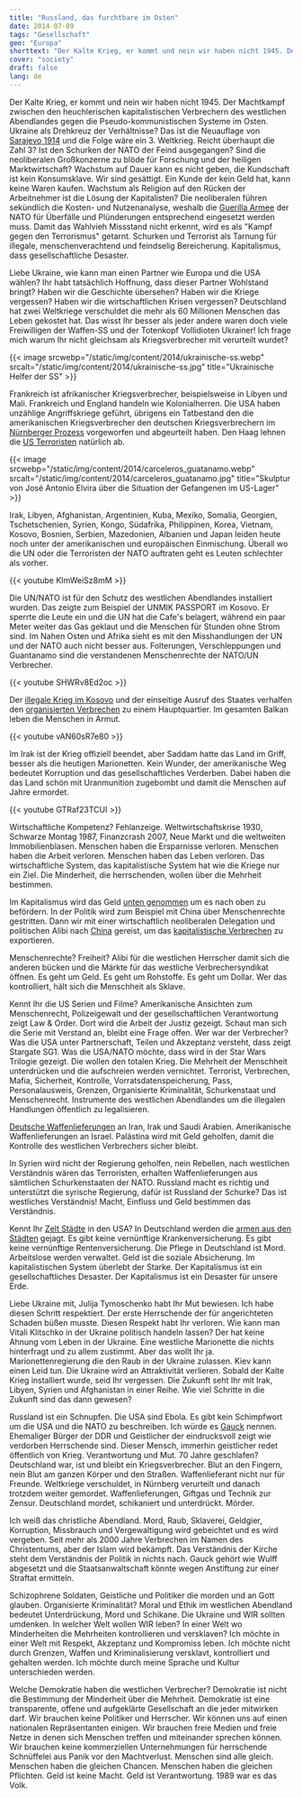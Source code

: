```yaml
---
title: "Russland, das furchtbare im Osten"
date: 2014-07-09
tags: "Gesellschaft"
geo: "Europa"
shorttext: "Der Kalte Krieg, er kommt und nein wir haben nicht 1945. Der Machtkampf zwischen den neoliberalen kapitalistischen Verbrechern des westlichen Abendlandes..."
cover: "society"
draft: false
lang: de
---
```


Der Kalte Krieg, er kommt und nein wir haben nicht 1945. Der Machtkampf zwischen den heuchlerischen kapitalistischen Verbrechern des westlichen Abendlandes gegen die Pseudo-kommunistischen Systeme im Osten. Ukraine als Drehkreuz der Verhältnisse? Das ist die Neuauflage von [Sarajevo 1914](http://www.dieterwunderlich.de/weltkrieg_i_02.htm "Das Attentat von Sarajevo") und die Folge wäre ein 3. Weltkrieg. Reicht überhaupt die Zahl 3? Ist den Schurken der NATO der Feind ausgegangen? Sind die neoliberalen Großkonzerne zu blöde für Forschung und der heiligen Marktwirtschaft? Wachstum auf Dauer kann es nicht geben, die Kundschaft ist kein Konsumsklave. Wir sind gesättigt. Ein Kunde der kein Geld hat, kann keine Waren kaufen. Wachstum als Religion auf den Rücken der Arbeitnehmer ist die Lösung der Kapitalisten? Die neoliberalen führen sekündlich die Kosten- und Nutzenanalyse, weshalb die [Guerilla Armee](https://www.amazon.de/GLADIO-Die-geheime-Terrororganisation-Nato/dp/3885206129 "GLADIO, Die geheime Terrororganisation der Nato") der NATO für Überfälle und Plünderungen entsprechend eingesetzt werden muss. Damit das Wahlvieh Missstand nicht erkennt, wird es als "Kampf gegen den Terrorismus" getarnt. Schurken und Terrorist als Tarnung für illegale, menschenverachtend und feindselig Bereicherung. Kapitalismus, dass gesellschaftliche Desaster. 

Liebe Ukraine, wie kann man einen Partner wie Europa und die USA wählen? Ihr habt tatsächlich Hoffnung, dass dieser Partner Wohlstand bringt? Haben wir die Geschichte übersehen? Haben wir die Kriege vergessen? Haben wir die wirtschaftlichen Krisen vergessen? Deutschland hat zwei Weltkriege verschuldet die mehr als 60 Millionen Menschen das Leben gekostet hat. Das wisst Ihr besser als jeder andere waren doch viele Freiwilligen der Waffen-SS und der Totenkopf Vollidioten Ukrainer! Ich frage mich warum Ihr nicht gleichsam als Kriegsverbrecher mit verurteilt wurdet? 

{{< image srcwebp="/static/img/content/2014/ukrainische-ss.webp" srcalt="/static/img/content/2014/ukrainische-ss.jpg" title="Ukrainische Helfer der SS" >}}

Frankreich ist afrikanischer Kriegsverbrecher, beispielsweise in Libyen und Mali. Frankreich und England handeln wie Kolonialherren. Die USA haben unzählige Angriffskriege geführt, übrigens ein Tatbestand den die amerikanischen Kriegsverbrecher den deutschen Kriegsverbrechern im [Nürnberger Prozess](http://www.von-nuernberg-nach-den-haag.de/seite1/die_nuernberger_prinzipien/ "Die Nürnberger Prinzipien · Wegweiser für ein neues Völkerstrafrecht") vorgeworfen und abgeurteilt haben. Den Haag lehnen die [US Terroristen](https://www.freitag.de/autoren/der-freitag/obama-und-das-weltgericht "Guantanamo Die Schließung des Gefangenenlagers Guantánama kann kaum überzeugen, solange die neue US-Regierung nicht auch den Internationalen Strafgerichtshof anerkennt") natürlich ab. 

{{< image srcwebp="/static/img/content/2014/carceleros_guatanamo.webp" srcalt="/static/img/content/2014/carceleros_guatanamo.jpg" title="Skulptur von José Antonio Elvira über die Situation der Gefangenen im US-Lager" >}}

Irak, Libyen, Afghanistan, Argentinien, Kuba, Mexiko, Somalia, Georgien, Tschetschenien, Syrien, Kongo, Südafrika, Philippinen, Korea, Vietnam, Kosovo, Bosnien, Serbien, Mazedonien, Albanien und Japan leiden heute noch unter der amerikanischen und europäischen Einmischung. Überall wo die UN oder die Terroristen der NATO auftraten geht es Leuten schlechter als vorher. 

{{< youtube KImWeiSz8mM >}}

Die UN/NATO ist für den Schutz des westlichen Abendlandes installiert wurden. Das zeigte zum Beispiel der UNMIK PASSPORT im Kosovo. Er sperrte die Leute ein und die UN hat die Cafe's belagert, während ein paar Meter weiter das Gas geklaut und die Menschen für Stunden ohne Strom sind. Im Nahen Osten und Afrika sieht es mit den Misshandlungen der UN und der NATO auch nicht besser aus. Folterungen, Verschleppungen und Guantanamo sind die verstandenen Menschenrechte der NATO/UN Verbrecher. 

{{< youtube SHWRv8Ed2oc >}}

Der [illegale Krieg im Kosovo](http://www.ag-friedensforschung.de/rat/FRIKORR/deiseroth.html "Der Kosovo-Krieg und das Völkerrecht") und der einseitige Ausruf des Staates verhalfen den [organisierten Verbrechen](http://www.theintelligence.de/index.php/politik/international-int/3166-kosovo-zentrum-der-organisierte-kriminalitaet.html "Kosovo: Zentrum der organisierten Kriminalität") zu einem Hauptquartier. Im gesamten Balkan leben die Menschen in Armut. 

{{< youtube vAN60sR7e80 >}}

Im Irak ist der Krieg offiziell beendet, aber Saddam hatte das Land im Griff, besser als die heutigen Marionetten. Kein Wunder, der amerikanische Weg bedeutet Korruption und das gesellschaftliches Verderben. Dabei haben die das Land schön mit Uranmunition zugebombt und damit die Menschen auf Jahre ermordet. 

{{< youtube GTRaf23TCUI >}}

Wirtschaftliche Kompetenz? Fehlanzeige. Weltwirtschaftskrise 1930, Schwarze Montag 1987, Finanzcrash 2007, Neue Markt und die weltweiten Immobilienblasen. Menschen haben die Ersparnisse verloren. Menschen haben die Arbeit verloren. Menschen haben das Leben verloren. Das wirtschaftliche System, das kapitalistische System hat wie die Kriege nur ein Ziel. Die Minderheit, die herrschenden, wollen über die Mehrheit bestimmen. 

Im Kapitalismus wird das Geld [unten genommen](http://www.nachdenkseiten.de/?p=3985 "Die Verteilung von unten nach oben") um es nach oben zu befördern. In der Politik wird zum Beispiel mit China über Menschenrechte gestritten. Dann wir mit einer wirtschaftlich neoliberalen Delegation und politischen Alibi nach [China](http://www.stuttgarter-zeitung.de/inhalt.merkel-und-die-menschenrechte-kanzlerin-ruft-chinas-studenten-zu-kritischem-denken-auf.76d8123a-f244-4931-8aa2-ef19cc90cb40.html "Kanzlerin ruft Chinas Studenten zu kritischem Denken auf") gereist, um das [kapitalistische Verbrechen](http://www.rp-online.de/politik/ausland/angela-merkel-reist-im-dienste-der-wirtschaft-durch-china-aid-1.4370910 "Angela Merkel reist im Dienste der Wirtschaft durch China") zu exportieren.

Menschenrechte? Freiheit? Alibi für die westlichen Herrscher damit sich die anderen bücken und die Märkte für das westliche Verbrechersyndikat öffnen. Es geht um Geld. Es geht um Rohstoffe. Es geht um Dollar. Wer das kontrolliert, hält sich die Menschheit als Sklave. 

Kennt Ihr die US Serien und Filme? Amerikanische Ansichten zum Menschenrecht, Polizeigewalt und der gesellschaftlichen Verantwortung zeigt Law & Order. Dort wird die Arbeit der Justiz gezeigt. Schaut man sich die Serie mit Verstand an, bleibt eine Frage offen. Wer war der Verbrecher? Was die USA unter Partnerschaft, Teilen und Akzeptanz versteht, dass zeigt Stargate SG1. Was die USA/NATO möchte, dass wird in der Star Wars Trilogie gezeigt. Die wollen den totalen Krieg. Die Mehrheit der Menschheit unterdrücken und die aufschreien werden vernichtet. Terrorist, Verbrechen, Mafia, Sicherheit, Kontrolle, Vorratsdatenspeicherung, Pass, Personalausweis, Grenzen, Organisierte Kriminalität, Schurkenstaat und Menschenrecht. Instrumente des westlichen Abendlandes um die illegalen Handlungen öffentlich zu legalisieren.

[Deutsche Waffenlieferungen](https://www.linksfraktion.de/presse/pressemitteilungen/detail/deutschland-ist-europameister-der-waffenexporte/ "Deutschland ist Europameister der Waffenexporte") an Iran, Irak und Saudi Arabien. Amerikanische Waffenlieferungen an Israel. Palästina wird mit Geld geholfen, damit die Kontrolle des westlichen Verbrechers sicher bleibt. 

In Syrien wird nicht der Regierung geholfen, nein Rebellen, nach westlichen Verständnis wären das Terroristen, erhalten Waffenlieferungen aus sämtlichen Schurkenstaaten der NATO. Russland macht es richtig und unterstützt die syrische Regierung, dafür ist Russland der Schurke? Das ist westliches Verständnis! Macht, Einfluss und Geld bestimmen das Verständnis. 

Kennt Ihr [Zelt Städte](http://astrologieklassisch.wordpress.com/2013/04/13/usa-immer-mehr-leben-in-zeltstadten/ "USA: Immer mehr leben in Zeltstädten") in den USA? In Deutschland werden die [armen aus den Städten](http://www.biograph.de/arme-bitte-die-stadt-verlassen "Arme bitte die Stadt verlassen") gejagt. Es gibt keine vernünftige Krankenversicherung. Es gibt keine vernünftige Rentenversicherung. Die Pflege in Deutschland ist Mord. Arbeitslose werden verwaltet. Geld ist die soziale Absicherung. Im kapitalistischen System überlebt der Starke. Der Kapitalismus ist ein gesellschaftliches Desaster. Der Kapitalismus ist ein Desaster für unsere Erde. 

Liebe Ukraine mit, Julija Tymoschenko habt Ihr Mut bewiesen. Ich habe diesen Schritt respektiert. Der erste Herrschende der für angerichteten Schaden büßen musste. Diesen Respekt habt Ihr verloren. Wie kann man Vitali Klitschko in der Ukraine politisch handeln lassen? Der hat keine Ahnung vom Leben in der Ukraine. Eine westliche Marionette die nichts hinterfragt und zu allem zustimmt. Aber das wollt Ihr ja. Marionettenregierung die den Raub in der Ukraine zulassen. Kiev kann einen Leid tun. Die Ukraine wird an Attraktivität verlieren. Sobald der Kalte Krieg installiert wurde, seid Ihr vergessen. Die Zukunft seht Ihr mit Irak, Libyen, Syrien und Afghanistan in einer Reihe. Wie viel Schritte in die Zukunft sind das dann gewesen?

Russland ist ein Schnupfen. Die USA sind Ebola. Es gibt kein Schimpfwort um die USA und die NATO zu beschreiben. Ich würde es  [Gauck](http://www.nachdenkseiten.de/?page_id=12555 "Der falsche Präsident") nennen. Ehemaliger Bürger der DDR und Geistlicher der eindrucksvoll zeigt wie verdorben Herrschende sind. Dieser Mensch, immerhin geistlicher redet öffentlich von Krieg. Verantwortung und Mut. 70 Jahre geschlafen? Deutschland war, ist und bleibt ein Kriegsverbrecher. Blut an den Fingern, nein Blut am ganzen Körper und den Straßen. Waffenlieferant nicht nur für Freunde. Weltkriege verschuldet, in Nürnberg verurteilt und danach trotzdem weiter gemordet. Waffenlieferungen, Giftgas und Technik zur Zensur. Deutschland mordet, schikaniert und unterdrückt. Mörder.  

Ich weiß das christliche Abendland. Mord, Raub, Sklaverei, Geldgier, Korruption, Missbrauch und Vergewaltigung wird gebeichtet und es wird vergeben. Seit mehr als 2000 Jahre Verbrechen im Namen des Christentums, aber der Islam wird bekämpft. Das Verständnis der Kirche steht dem Verständnis der Politik in nichts nach. Gauck gehört wie Wulff abgesetzt und die Staatsanwaltschaft könnte wegen Anstiftung zur einer Straftat ermitteln.

Schizophrene Soldaten, Geistliche und Politiker die morden und an Gott glauben. Organisierte Kriminalität? Moral und Ethik im westlichen Abendland bedeutet Unterdrückung, Mord und Schikane. Die Ukraine und WIR sollten umdenken. In welcher Welt wollen WIR leben? In einer Welt wo Minderheiten die Mehrheiten kontrollieren und versklaven? Ich möchte in einer Welt mit Respekt, Akzeptanz und Kompromiss leben. Ich möchte nicht durch Grenzen, Waffen und Kriminalisierung versklavt, kontrolliert und gehalten werden. Ich möchte durch meine Sprache und Kultur unterschieden werden. 

Welche Demokratie haben die westlichen Verbrecher? Demokratie ist nicht die Bestimmung der Minderheit über die Mehrheit. Demokratie ist eine transparente, offene und aufgeklärte Gesellschaft an die jeder mitwirken darf. Wir brauchen keine Politiker und Herrscher. Wir können uns auf einen nationalen Repräsentanten einigen. Wir brauchen freie Medien und freie Netze in denen sich Menschen treffen und miteinander sprechen können. Wir brauchen keine kommerziellen Unternehmungen für herrschende Schnüffelei aus Panik vor den Machtverlust. Menschen sind alle gleich. Menschen haben die gleichen Chancen. Menschen haben die gleichen Pflichten. Geld ist keine Macht. Geld ist Verantwortung. 1989 war es das Volk.


